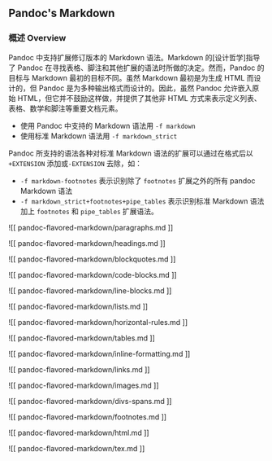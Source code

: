 ## Pandoc's Markdown

### 概述 Overview

Pandoc 中支持扩展修订版本的 Markdown 语法。Markdown 的[设计哲学]指导了 Pandoc 在寻找表格、脚注和其他扩展的语法时所做的决定。然而，Pandoc 的目标与 Markdown 最初的目标不同。虽然 Markdown 最初是为生成 HTML 而设计的，但 Pandoc 是为多种输出格式而设计的。因此，虽然 Pandoc 允许嵌入原始 HTML，但它并不鼓励这样做，并提供了其他非 HTML 方式来表示定义列表、表格、数学和脚注等重要文档元素。

- 使用 Pandoc 中支持的 Markdown 语法用 `-f markdown`
- 使用标准 Markdown 语法用 `-f markdown_strict`
  
Pandoc 所支持的语法各种对标准 Markdown 语法的扩展可以通过在格式后以 `+EXTENSION` 添加或`-EXTENSION` 去除，如：

- `-f markdown-footnotes` 表示识别除了 `footnotes` 扩展之外的所有 pandoc Markdown 语法
- `-f markdown_strict+footnotes+pipe_tables` 表示识别标准 Markdown 语法加上 `footnotes` 和 `pipe_tables` 扩展语法。

![[ pandoc-flavored-markdown/paragraphs.md ]]

![[ pandoc-flavored-markdown/headings.md ]]

![[ pandoc-flavored-markdown/blockquotes.md ]]

![[ pandoc-flavored-markdown/code-blocks.md ]]

![[ pandoc-flavored-markdown/line-blocks.md ]]

![[ pandoc-flavored-markdown/lists.md ]]

![[ pandoc-flavored-markdown/horizontal-rules.md ]]

![[ pandoc-flavored-markdown/tables.md ]]

![[ pandoc-flavored-markdown/inline-formatting.md ]]

![[ pandoc-flavored-markdown/links.md ]]

![[ pandoc-flavored-markdown/images.md ]]

![[ pandoc-flavored-markdown/divs-spans.md ]]

![[ pandoc-flavored-markdown/footnotes.md ]]

![[ pandoc-flavored-markdown/html.md ]]

![[ pandoc-flavored-markdown/tex.md ]]